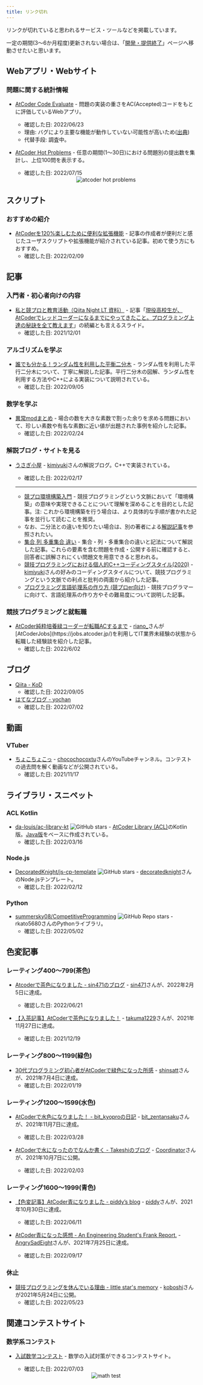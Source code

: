 ```yaml
---
title: リンク切れ
---
```


リンクが切れていると思われるサービス・ツールなどを掲載しています。

一定の期間(3〜6か月程度)更新されない場合は、「[開発・提供終了](../no_longer_available)」ページへ移動させたいと思います。

<!-- markdown-link-check-disable -->

## Webアプリ・Webサイト

### 問題に関する統計情報

- [AtCoder Code Evaluate](https://ac-code-eval.com/) - 問題の実装の重さをAC(Accepted)コードをもとに評価しているWebアプリ。
    - 確認した日: 2022/06/23
    - 理由: バグにより主要な機能が動作していない可能性が高いため([出典](https://twitter.com/IT_parsely/status/1319228723908857856))
    - 代替手段: 調査中。

- [AtCoder Hot Problems](https://new-hot-problems.herokuapp.com/ranking/) - 任意の期間(1〜30日)における問題別の提出数を集計し、上位100問を表示する。
    - 確認した日: 2022/07/15

    <div align="center">
      <img loading = "lazy" src="../../images/web_app/atcoder_hot_problems.png" alt="atcoder hot problems">
    </div>

## スクリプト

### おすすめの紹介

- [AtCoderを120%楽しむために便利な拡張機能](https://dailylife.dev/posts/79#body) - 記事の作成者が便利だと感じたユーザスクリプトや拡張機能が紹介されている記事。初めて使う方にもおすすめ。
    - 確認した日: 2022/02/09

## 記事

### 入門者・初心者向けの内容

- [私と競プロと教育活動（Qiita Night LT 資料）](https://www.slideshare.net/MasatakaYoneda/qiita-night-lt) - 記事「[現役高校生が、AtCoderでレッドコーダーになるまでにやってきたこと。プログラミング上達の秘訣を全て教えます](https://engineer-lab.findy-code.io/redcoder)」の続編とも言えるスライド。
    - 確認した日: 2021/12/01


### アルゴリズムを学ぶ

- [誰でも分かる！ランダム性を利用した平衡二分木](https://qiita.com/Kodaman_KoD/items/5868462d530782e0a3a0) - ランダム性を利用した平行二分木について、丁寧に解説した記事。平行二分木の図解、ランダム性を利用する方法やC++による実装について説明されている。
    - 確認した日: 2022/09/05

### 数学を学ぶ

- [異常modまとめ](https://hyado.hatenablog.jp/entry/2020/12/07/000000) - 場合の数を大きな素数で割った余りを求める問題において、珍しい素数や有名な素数に近い値が出題された事例を紹介した記事。
    - 確認した日: 2022/02/24

### 解説ブログ・サイトを見る

- [うさぎ小屋](https://kimiyuki.net/) - [kimiyuki](https://atcoder.jp/users/kimiyuki)さんの解説ブログ。C++で実装されている。
    - 確認した日: 2022/02/17

    ---

    - [競プロ環境構築入門](https://kimiyuki.net/blog/2020/11/11/modern-environments-for-competitive-programming/) - 競技プログラミングという文脈において「環境構築」の意味や実現できることについて理解を深めることを目的とした記事。注: これから環境構築を行う場合は、より具体的な手順が書かれた記事を並行して読むことを推奨。
    - なお、二分法との違いを知りたい場合は、別の著者による[解説記事](https://kimiyuki.net/blog/2020/11/07/binary-search-and-bisection-method/)を参照されたい。
    - [集合 列 多重集合 違い](https://kimiyuki.net/blog/2020/11/03/set-sequence-multiset/) - 集合・列・多重集合の違いと記法について解説した記事。これらの要素を含む問題を作成・公開する前に確認すると、回答者に誤解されにくい問題文を用意できると思われる。
    - [競技プログラミングにおける個人的C++コーディングスタイル(2020)](https://kimiyuki.net/blog/2020/10/25/coding-style-for-competitive-programming/) - [kimiyuki](https://atcoder.jp/users/kimiyuki)さんの好みのコーディングスタイルについて、競技プログラミングという文脈での利点と批判の両面から紹介した記事。
    - [プログラミング言語処理系の作り方 (競プロer向け)](https://kimiyuki.net/blog/2021/08/05/how-to-make-your-own-interpreter/) - 競技プログラマーに向けて、言語処理系の作り方やその難易度について説明した記事。

### 競技プログラミングと就転職

- [AtCoder純粋培養緑コーダーが転職ACするまで](https://seashellpink-frostywhite.hatenablog.com/entry/2021/03/31/185821) - [riano_](https://atcoder.jp/users/riano_)さんが[AtCoderJobs](https://jobs.atcoder.jp/)を利用してIT業界未経験の状態から転職した経験談を紹介した記事。
    - 確認した日: 2022/6/02

## ブログ

- [Qiita - KoD](https://qiita.com/Kodaman_KoD)
    - 確認した日: 2022/09/05
- [はてなブログ - yochan](https://www.yochan.blog/main/)
    - 確認した日: 2022/07/02

## 動画

### VTuber

- [ちょこちょこっ](https://www.youtube.com/c/chocochocoxtu/featured) - [chocochocoxtu](https://atcoder.jp/users/chocochocoxtu)さんのYouTubeチャンネル。コンテストの過去問を解く動画などが公開されている。
    - 確認した日: 2021/11/17

## ライブラリ・スニペット

### ACL Kotlin

- [da-louis/ac-library-kt](https://github.com/da-louis/ac-library-kt) ![GitHub stars](https://img.shields.io/github/stars/da-louis/ac-library-kt?style=plastic) - [AtCoder Library (ACL)](https://atcoder.jp/posts/517)のKotlin版。[Java版](https://github.com/NASU41/AtCoderLibraryForJava)をベースに作成されている。
    - 確認した日: 2022/03/16

### Node.js

- [DecoratedKnight/js-cp-template](https://github.com/DecoratedKnight/js-cp-template/tree/0a09186b4bbf8dcb040f23e202957b40071f8b35) ![GitHub stars](https://img.shields.io/github/stars/DecoratedKnight/js-cp-template?style=plastic) - [decoratedknight](https://atcoder.jp/users/decoratedknight)さんのNode.jsテンプレート。
    - 確認した日: 2022/02/12

### Python

- [summersky08/CompetitiveProgramming](https://github.com/summersky08/CompetitiveProgramming) ![GitHub Repo stars](https://img.shields.io/github/stars/summersky08/CompetitiveProgramming?style=plastic) - rkato5680さんのPythonライブラリ。
    - 確認した日: 2022/05/02

## 色変記事

### レーティング400〜799(茶色)

- [Atcoderで茶色になりました - sin471のブログ](https://sin471.hatenablog.com/entry/2022/02/06/003702) - [sin471](https://atcoder.jp/users/sin471)さんが、2022年2月5日に達成。
    - 確認した日: 2022/06/21

- [【入茶記事】AtCoderで茶色になりました！](https://note.com/takuma1229/n/n4c013fca8439) - [takuma1229](https://atcoder.jp/users/takuma1229)さんが、2021年11月27日に達成。
    - 確認した日: 2021/12/19

### レーティング800〜1199(緑色)

- [30代プログラミング初心者がAtCoderで緑色になった所感](https://zenn.dev/shinsatt/articles/81a926fe88987f) - [shinsatt](https://atcoder.jp/users/shinsatt)さんが、2021年7月4日に達成。
    - 確認した日: 2022/01/19

### レーティング1200〜1599(水色)

- [AtCoderで水色になりました！ - bit_kyoproの日記](https://bit-kyopro.hatenablog.com/entry/2021/11/10/202718) - [bit_zentansaku](https://atcoder.jp/users/bit_zentansaku)さんが、2021年11月7日に達成。
    - 確認した日: 2022/03/28

- [AtCoderで水になったのでなんか書く - Takeshiのブログ](https://takesyhi.hatenablog.com/entry/2021/10/07/152435) - [Coordinator](https://atcoder.jp/users/Coordinator)さんが、2021年10月7日に公開。
    - 確認した日: 2022/02/03

### レーティング1600〜1999(青色)

- [【色変記事】AtCoder青になりました - piddy’s blog](https://piddy-cp.hatenablog.com/entry/2021/10/31/015517) - [piddy](https://atcoder.jp/users/piddy)さんが、2021年10月30日に達成。
    - 確認した日: 2022/06/11

- [AtCoder青になった感想 - An Engineering Student's Frank Report.](https://hachiji.hatenadiary.com/entry/2021/07/31/230301) - [AngrySadEight](https://atcoder.jp/users/AngrySadEight)さんが、2021年7月25日に達成。
    - 確認した日: 2022/09/17

### 休止

- [競技プログラミングを休んでいる理由 - little star's memory](https://koboshi-kyopro.hatenablog.com/entry/2021/05/24/012158) - [koboshi](https://atcoder.jp/users/koboshi)さんが2021年5月24日に公開。
    - 確認した日: 2022/05/23

## 関連コンテストサイト

### 数学系コンテスト

- [入試数学コンテスト](https://manabitimes.jp/tests) - 数学の入試対策ができるコンテストサイト。
    - 確認した日: 2022/07/03

    <div align="center">
      <img loading = "lazy" src="../../images/related_contest_sites/math_test/math_test.png" alt="math test">
    </div>

<!-- markdown-link-check-enable -->
